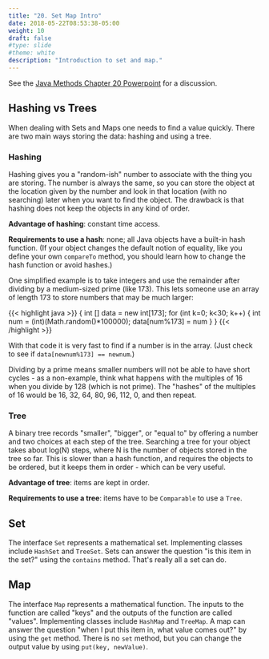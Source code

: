 ```yaml
---
title: "20. Set Map Intro"
date: 2018-05-22T08:53:38-05:00
weight: 10
draft: false
#type: slide
#theme: white
description: "Introduction to set and map."
---
```


See the [Java Methods Chapter 20 Powerpoint](http://www.skylit.com/javamethods2/ppt/Ch20.ppt) for a discussion. 

## Hashing vs Trees

When dealing with Sets and Maps one needs to find a value quickly. There are two main ways storing the data: hashing and using a tree. 

### Hashing

Hashing gives you a "random-ish" number to associate with the thing you are storing. The number is always the same, so you can store the object at the location given by the number and look in that location (with no searching) later when you want to find the object. The drawback is that hashing does not keep the objects in any kind of order.

**Advantage of hashing**: constant time access.

**Requirements to use a hash**: none; all Java objects have a built-in hash function. (If your object changes the default notion of equality, like you define your own `compareTo` method, you should learn how to change the hash function or avoid hashes.)

One simplified example is to take integers and use the remainder after dividing by a medium-sized prime (like 173). This lets someone use an array of length 173 to store numbers that may be much larger:

{{< highlight java >}}
{
  int [] data = new int[173];
  for (int k=0; k<30; k++) {
    int num = (int)(Math.random()*100000);
    data[num%173] = num
  }
}
{{< /highlight >}}

With that code it is very fast to find if a number is in the array. (Just check to see if `data[newnum%173] == newnum`.)

Dividing by a prime means smaller numbers will not be able to have short cycles - as a non-example, think what happens with the multiples of 16 when you divide by 128 (which is not prime). The "hashes" of the multiples of 16 would be 16, 32, 64, 80, 96, 112, 0, and then repeat.

### Tree

A binary tree records "smaller", "bigger", or "equal to" by offering a number and two choices at each step of the tree. Searching a tree for your object takes about log(N) steps, where N is the number of objects stored in the tree so far. This is slower than a hash function, and requires the objects to be ordered, but it keeps them in order - which can be very useful.

**Advantage of tree**: items are kept in order. 

**Requirements to use a tree**: items have to be `Comparable` to use a `Tree`.

## Set

The interface `Set` represents a mathematical set. Implementing classes include `HashSet` and `TreeSet`. Sets can answer the question "is this item in the set?" using the `contains` method. That's really all a set can do.

## Map

The interface `Map` represents a mathematical function. The inputs to the function are called "keys" and the outputs of the function are called "values". Implementing classes include `HashMap` and `TreeMap`. 
A map can answer the question "when I put this item in, what value comes out?" by using the `get` method. There is no `set` method, but you can change the output value by using `put(key, newValue)`.


